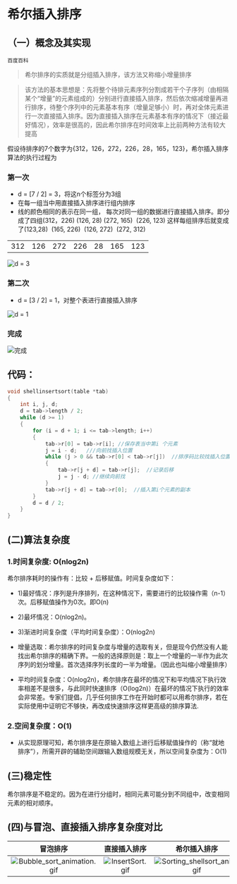 # 希尔插入排序

## （一）概念及其实现

`百度百科`

> 希尔排序的实质就是分组插入排序，该方法又称缩小增量排序

> 该方法的基本思想是：先将整个待排元素序列分割成若干个子序列（由相隔某个“增量”的元素组成的）分别进行直接插入排序，然后依次缩减增量再进行排序，待整个序列中的元素基本有序（增量足够小）时，再对全体元素进行一次直接插入排序。因为直接插入排序在元素基本有序的情况下（接近最好情况），效率是很高的，因此希尔排序在时间效率上比前两种方法有较大提高

假设待排序的7个数字为{312，126，272，226，28，165，123}，希尔插入排序算法的执行过程为

### 第一次

+ d = [7 / 2] = 3，将这n个标签分为3组
+ 在每一组当中用直接插入排序进行组内排序
+ 线的颜色相同的表示在同一组， 每次对同一组的数据进行直接插入排序。即分成了四组(312，226) (126, 28) (272, 165)  (226, 123) 这样每组排序后就变成了(123,28)  (165, 226)  (126, 272)  (272, 312)

||||||||
|:--:|:--:|:--:|:--:|:--:|:--:|:--:|
|312|126|272|226|28|165|123|

![d = 3](https://upload-images.jianshu.io/upload_images/9140378-83a68904fd1e30b4.png?imageMogr2/auto-orient/strip%7CimageView2/2/w/640)

### 第二次

+ d = [3 / 2] = 1，对整个表进行直接插入排序

![d = 1](https://upload-images.jianshu.io/upload_images/9140378-bb1295c10e34c19c.png?imageMogr2/auto-orient/strip%7CimageView2/2/w/640)

### 完成

![完成](https://upload-images.jianshu.io/upload_images/9140378-2ff4da3f670457f9.png?imageMogr2/auto-orient/strip%7CimageView2/2/w/1240)

## 代码：

```c
void shellinsertsort(table *tab)
{
	int i, j, d;
	d = tab->length / 2;
	while (d >= 1)
	{
		for (i = d + 1; i <= tab->length; i++)
		{
			tab->r[0] = tab->r[i]; //保存表当中第i 个元素
			j = i - d;   ///向前找插入位置
			while (j > 0 && tab->r[0] < tab->r[j])  //排序码比较找插入位置并且后移
			{
				tab->r[j + d] = tab->r[j];  //记录后移	
				j = j - d; //继续向前找
			}
			tab->r[j + d] = tab->r[0];  //插入第i个元素的副本
		}
		d = d / 2;
	}
}
```

## (二)算法复杂度

### 1.时间复杂度: O(nlog2n)

希尔排序耗时的操作有：比较 + 后移赋值。时间复杂度如下：

+ 1)最好情况：序列是升序排列，在这种情况下，需要进行的比较操作需（n-1）次。后移赋值操作为0次。即O(n)

+ 2)最坏情况：O(nlog2n)。

+ 3)渐进时间复杂度（平均时间复杂度）：O(nlog2n)

+ 增量选取：希尔排序的时间复杂度与增量的选取有关，但是现今仍然没有人能找出希尔排序的精确下界。一般的选择原则是：取上一个增量的一半作为此次序列的划分增量。首次选择序列长度的一半为增量。（因此也叫缩小增量排序）
+ 平均时间复杂度：O(nlog2n)，希尔排序在最坏的情况下和平均情况下执行效率相差不是很多，与此同时快速排序（O(log2n)）在最坏的情况下执行的效率会非常差。专家们提倡，几乎任何排序工作在开始时都可以用希尔排序，若在实际使用中证明它不够快，再改成快速排序这样更高级的排序算法.  

### 2.空间复杂度：O(1)

+ 从实现原理可知，希尔排序是在原输入数组上进行后移赋值操作的（称“就地排序”），所需开辟的辅助空间跟输入数组规模无关，所以空间复杂度为：O(1)

## (三)稳定性

希尔排序是不稳定的。因为在进行分组时，相同元素可能分到不同组中，改变相同元素的相对顺序。

## (四)与冒泡、直接插入排序复杂度对比

|冒泡排序|直接插入排序|希尔插入排序|
|:--:|:--:|:--:|
|![Bubble_sort_animation.gif](https://upload-images.jianshu.io/upload_images/9140378-6bb587e72caf5277.gif?imageMogr2/auto-orient/strip)|![InsertSort.gif](https://upload-images.jianshu.io/upload_images/9140378-0628c2a1468fabb5.gif?imageMogr2/auto-orient/strip)|![Sorting_shellsort_anim.gif](https://upload-images.jianshu.io/upload_images/9140378-f27e1d57490826b3.gif?imageMogr2/auto-orient/strip)|